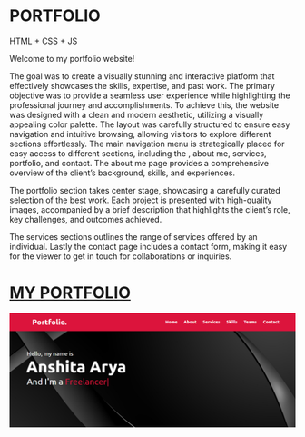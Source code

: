 # PORTFOLIO
HTML + CSS + JS

Welcome to my portfolio website! 

The goal was to create a visually stunning and interactive platform that 
effectively showcases the skills, expertise, and past work. The primary 
objective was to provide a seamless user experience while highlighting the 
professional journey and accomplishments. To achieve this, the website was 
designed with a clean and modern aesthetic, utilizing a visually appealing color 
palette. The layout was carefully structured to ensure easy navigation and 
intuitive browsing, allowing visitors to explore different sections effortlessly.
The main navigation menu is strategically placed for easy access to different 
sections, including the , about me, services, portfolio, and contact.
The about me page provides a comprehensive overview of the client’s 
background, skills, and experiences.

The portfolio section takes center stage, showcasing a carefully curated 
selection of the best work. Each project is presented with high-quality images, 
accompanied by a brief description that highlights the client’s role, key 
challenges, and outcomes achieved.

The services sections outlines the range of services offered by an individual.
Lastly the contact page includes a contact form, making it easy for the viewer 
to get in touch for collaborations or inquiries.

<h1> <a href="https://portfolio.anshitaarya17.repl.co/"> MY PORTFOLIO </a> </h1>

![alt text](Portfolio.png)

